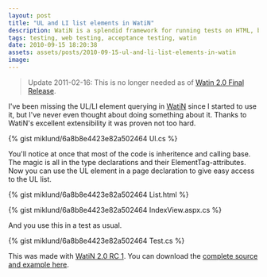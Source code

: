 ```yaml
---
layout: post
title: "UL and LI list elements in WatiN"
description: WatiN is a splendid framework for running tests on HTML, but it is lacking in its API. Here's how to create support for a simple unordered list in Watin.
tags: testing, web testing, acceptance testing, watin
date: 2010-09-15 18:20:38
assets: assets/posts/2010-09-15-ul-and-li-list-elements-in-watin
image: 
---
```


> Update 2011-02-16: This is no longer needed as of [Watin 2.0 Final Release](http://watin.org/documentation/release-2-0-50-11579/).

I've been missing the UL/LI element querying in [WatiN](http://watin.sourceforge.net/) since I started to use it, but I've never even thought about doing something about it. Thanks to WatiN's excellent extensibility it was proven not too hard.

{% gist miklund/6a8b8e4423e82a502464 Ul.cs %}

You'll notice at once that most of the code is inheritence and calling base. The magic is all in the type declarations and their ElementTag-attributes.  Now you can use the UL element in a page declaration to give easy access to the UL list.

{% gist miklund/6a8b8e4423e82a502464 List.html %}

{% gist miklund/6a8b8e4423e82a502464 IndexView.aspx.cs %}

And you use this in a test as usual.

{% gist miklund/6a8b8e4423e82a502464 Test.cs %}

This was made with [WatiN 2.0 RC 1](http://sourceforge.net/project/showfiles.php?group_id=167632). You can download the [complete source and example here](/assets/posts/2010-09-15-ul-and-li-list-elements-in-watin/LiteMedia.WatinExtension.zip).
